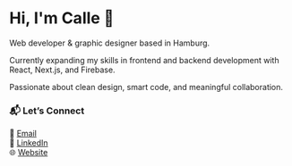 # Hi, I'm Calle 👋

Web developer & graphic designer based in Hamburg.

Currently expanding my skills in frontend and backend development with React, Next.js, and Firebase.

Passionate about clean design, smart code, and meaningful collaboration.

### 📬 Let’s Connect
📧 [Email](mailto:hey@cmgoersch.com)  
🔗 [LinkedIn](https://www.linkedin.com/in/calle-goersch/)  
🌐 [Website](https://www.cmgoersch.com)
